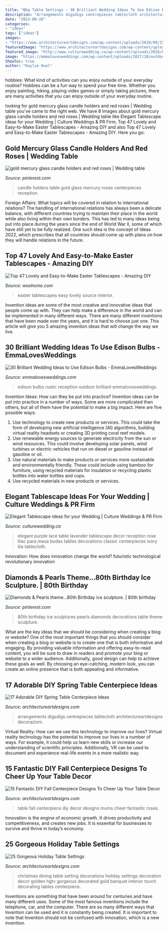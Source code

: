 ```yaml
---
title: "Bbq Table Settings ~ 30 Brilliant Wedding Ideas To Use Edison Bulbs"
description: "Arrangements digsdigs centrepieces tablecloth architectureartdesigns decorazioni"
date: "2023-09-20"
categories:
- "ideas"
tags: ["ideas"]
images:
- "https://www.architectureartdesigns.com/wp-content/uploads/2018/09/15-Fantastic-DIY-Fall-Centerpiece-Designs-To-Cheer-Up-Your-Table-Decor-11.jpg"
featuredImage: "https://www.architectureartdesigns.com/wp-content/uploads/2018/09/15-Fantastic-DIY-Fall-Centerpiece-Designs-To-Cheer-Up-Your-Table-Decor-11.jpg"
featured_image: "http://www.culturewedding.ca/wp-content/uploads/2016/06/Elegant-Tablescape-ideas-for-your-Wedding.jpg"
image: "https://emmalovesweddings.com/wp-content/uploads/2017/10/outdoor-rustic-wedding-reception-ideas.jpg"
ShowToc: true
author: "Kaylie Huel"
---
```



hobbies: What kind of activities can you enjoy outside of your everyday routine?
Hobbies can be a fun way to spend your free time. Whether you enjoy painting, hiking, playing video games or simply taking pictures, there are many activities that you can enjoy outside of your everyday routine.

	

		
looking for gold mercury glass candle holders and red roses | Wedding table you've came to the right web. We have 8 Images about gold mercury glass candle holders and red roses | Wedding table like Elegant Tablescape ideas for your Wedding | Culture Weddings &amp; PR Firm, Top 47 Lovely and Easy-to-Make Easter Tablescapes - Amazing DIY and also Top 47 Lovely and Easy-to-Make Easter Tablescapes - Amazing DIY. Here you go:
		
    
## Gold Mercury Glass Candle Holders And Red Roses | Wedding Table

<img loading=lazy src="https://i.pinimg.com/736x/75/91/03/759103760c2bd084d0912f367449b297--glass-candle-holders-christmas-wedding.jpg" onerror="this.onerror=null;this.src='https://tse3.mm.bing.net/th?id=OIP.xhTWCKNqrQVPFz8xvLE1HQDLEz&amp;pid=15.1';" alt="gold mercury glass candle holders and red roses | Wedding table">

_Source: pinterest.com_

>candle holders table gold glass mercury roses centerpieces reception. 

	

Foreign Affairs: What topics will be covered in relation to international relations?
The handling of international relations has always been a delicate balance, with different countries trying to maintain their place in the world while also living within their own borders. This has led to many ideas being put into place during the years since the end of World War II, some of which have still yet to be fully realized. One such idea is the concept of Ideas 2022, which prescribes that all countries should come up with plans on how they will handle relations in the future.

    
## Top 47 Lovely And Easy-to-Make Easter Tablescapes - Amazing DIY

<img loading=lazy src="https://www.woohome.com/wp-content/uploads/2016/02/tablescapes-for-easter-09.jpg" onerror="this.onerror=null;this.src='https://tse4.mm.bing.net/th?id=OIP.UD3yFmKND7j-Pc8wAVdu6AHaK3&amp;pid=15.1';" alt="Top 47 Lovely and Easy-to-Make Easter Tablescapes - Amazing DIY">

_Source: woohome.com_

>easter tablescapes easy lovely source interior. 

	

Invention ideas are some of the most creative and innovative ideas that people come up with. They can help make a difference in the world and can be implemented in many different ways. There are many different inventions that have been made over the years, and it is hard to choose just one. This article will give you 5 amazing invention ideas that will change the way we live.

    
## 30 Brilliant Wedding Ideas To Use Edison Bulbs - EmmaLovesWeddings

<img loading=lazy src="https://emmalovesweddings.com/wp-content/uploads/2017/10/outdoor-rustic-wedding-reception-ideas.jpg" onerror="this.onerror=null;this.src='https://tse3.mm.bing.net/th?id=OIP.fZdrfC13ry4-yquBoRzX-QHaLH&amp;pid=15.1';" alt="30 Brilliant Wedding Ideas to Use Edison Bulbs - EmmaLovesWeddings">

_Source: emmalovesweddings.com_

>edison bulbs rustic reception outdoor brilliant emmalovesweddings. 

	

Invention Ideas: How can they be put into practice?
Invention ideas can be put into practice in a number of ways. Some are more complicated than others, but all of them have the potential to make a big impact. Here are five possible ways: 
1. Use technology to create new products or services. This could take the form of developing new artificial intelligence (AI) algorithms, building virtual reality headsets or creating 3D printing coral reef models.
2. Use renewable energy sources to generate electricity from the sun or wind resources. This could involve developing solar panels, wind turbines or electric vehicles that run on diesel or gasoline instead of gasoline or oil. 
3. Use natural materials to make products or services more sustainable and environmentally friendly. These could include using bamboo for furniture, using recycled materials for insulation or recycling plastic bottles into water bottles and cups. 
4. Use recycled materials in new products or services.

    
## Elegant Tablescape Ideas For Your Wedding | Culture Weddings &amp; PR Firm

<img loading=lazy src="http://www.culturewedding.ca/wp-content/uploads/2016/06/Elegant-Tablescape-ideas-for-your-Wedding.jpg" onerror="this.onerror=null;this.src='https://tse1.mm.bing.net/th?id=OIP.rqKCvCl74b28UGHo6OlmwwHaLH&amp;pid=15.1';" alt="Elegant Tablescape ideas for your Wedding | Culture Weddings &amp; PR Firm">

_Source: culturewedding.ca_

>elegant purple lace table lavender tablescape decor reception rose lilac para mesa bodas tables decorations classic centerpieces ivory lila tablecloth. 

	

Innovation: How does innovation change the world?
futuristic 
technological 
revolutionary
innovation

    
## Diamonds &amp; Pearls Theme...80th Birthday Ice Sculpture. | 80th Birthday

<img loading=lazy src="https://i.pinimg.com/736x/cd/9b/f9/cd9bf95b7c12c2f83cf8b86bcf354a90.jpg" onerror="this.onerror=null;this.src='https://tse2.mm.bing.net/th?id=OIP.SU6j6KHGgE-lbHiT9XoeDgHaLR&amp;pid=15.1';" alt="Diamonds &amp; Pearls theme...80th Birthday ice sculpture. | 80th birthday">

_Source: pinterest.com_

>80th birthday ice sculptures pearls diamonds decorations table theme sculpture. 

	

What are the key ideas that we should be considering when creating a blog or website?
One of the most important things that you should consider when creating a blog or website is to create one that is both informative and engaging. By providing valuable information and offering easy-to-read content, you will be sure to draw in readers and promote your blog or website to a wider audience. Additionally, good design can help to achieve these goals as well. By choosing an eye-catching, modern look, you can create an online presence that is both appealing and informative.

    
## 17 Adorable DIY Spring Table Centerpiece Ideas

<img loading=lazy src="https://www.architectureartdesigns.com/wp-content/uploads/2015/03/615.jpg" onerror="this.onerror=null;this.src='https://tse1.mm.bing.net/th?id=OIP.qmC40T4nOeTAMtNPw77ZagHaLH&amp;pid=15.1';" alt="17 Adorable DIY Spring Table Centerpiece Ideas">

_Source: architectureartdesigns.com_

>arrangements digsdigs centrepieces tablecloth architectureartdesigns decorazioni. 

	

Virtual Reality: How can we use this technology to improve our lives?
Virtual reality technology has the potential to improve our lives in a number of ways. For example, it could help us learn new skills or increase our understanding of scientific principles. Additionally, VR can be used to document and experience real-life events in a more realistic way.

    
## 15 Fantastic DIY Fall Centerpiece Designs To Cheer Up Your Table Decor

<img loading=lazy src="https://www.architectureartdesigns.com/wp-content/uploads/2018/09/15-Fantastic-DIY-Fall-Centerpiece-Designs-To-Cheer-Up-Your-Table-Decor-11.jpg" onerror="this.onerror=null;this.src='https://tse1.mm.bing.net/th?id=OIP.te2G4u2GXjEEUKUXW9UZsQHaLG&amp;pid=15.1';" alt="15 Fantastic DIY Fall Centerpiece Designs To Cheer Up Your Table Decor">

_Source: architectureartdesigns.com_

>table fall centerpiece diy decor designs mums cheer fantastic roses. 

	

Innovation is the engine of economic growth. It drives productivity and competitiveness, and creates new jobs. It is essential for businesses to survive and thrive in today’s economy.

    
## 25 Gorgeous Holiday Table Settings

<img loading=lazy src="https://www.architectureartdesigns.com/wp-content/uploads/2013/02/Dining-Table-Decor-ArchiArtDesigns-17.jpg" onerror="this.onerror=null;this.src='https://tse3.mm.bing.net/th?id=OIP.O_2Hne0dN7OCRNPnLg8gEAHaJ5&amp;pid=15.1';" alt="25 Gorgeous Holiday Table Settings">

_Source: architectureartdesigns.com_

>christmas dining table setting decorations holiday settings decoration decor golden hgtv gorgeous decorated gold banquet interior touch decorating tables centerpiece. 

	

Inventions are something that have been around for centuries and have many different uses. Some of the most famous inventions include the telephone, car, and the computer. There are so many different ways that Invention can be used and it is constantly being created. It is important to note that Invention should not be confused with innovation, which is a new invention.

